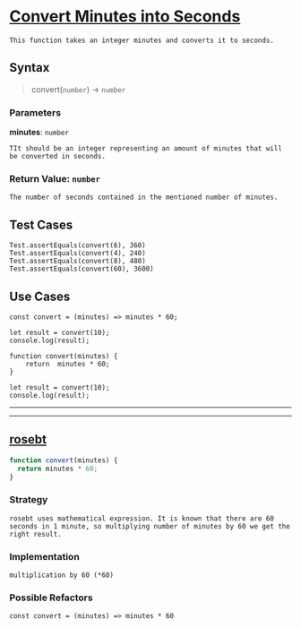 # [Convert Minutes into Seconds](https://edabit.com/challenge/8q54MKnRrm89pSLmW)

```
This function takes an integer minutes and converts it to seconds.
```

## Syntax

> convert(`number`) -> `number`

### Parameters

**minutes**: `number`

```
TIt should be an integer representing an amount of minutes that will be converted in seconds.
```

### Return Value: `number`

```JS
The number of seconds contained in the mentioned number of minutes.
```

## Test Cases

```JS
Test.assertEquals(convert(6), 360)
Test.assertEquals(convert(4), 240)
Test.assertEquals(convert(8), 480)
Test.assertEquals(convert(60), 3600)
```

## Use Cases

```JS
const convert = (minutes) => minutes * 60;

let result = convert(10);
console.log(result);
```

```JS
function convert(minutes) {
	return  minutes * 60;
}

let result = convert(10);
console.log(result);
```

---

---

<!-- copy this section for every solution you study -->

## [rosebt](https://edabit.com/user/83SvHqzn7yZCLE2aS)

```js
function convert(minutes) {
  return minutes * 60;
}
```

### Strategy

```
rosebt uses mathematical expression. It is known that there are 60 seconds in 1 minute, so multiplying number of minutes by 60 we get the right result.
```

### Implementation

```
multiplication by 60 (*60)
```

### Possible Refactors

```
const convert = (minutes) => minutes * 60
```
